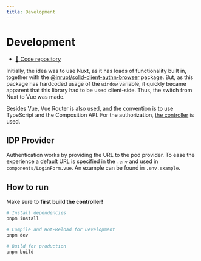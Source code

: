 ```yaml
---
title: Development
---
```


# Development

- [:test_tube: Code repository](https://github.com/osoc24/loama/tree/root/loama)

Initially, the idea was to use Nuxt, as it has loads of functionality built in, together with the [@inrupt/solid-client-authn-browser](https://www.npmjs.com/package/@inrupt/solid-client-authn-browser) package. But, as this package has hardcoded usage of the `window` variable, it quickly became apparent that this library had to be used  client-side. Thus, the switch from Nuxt to Vue was made. 

Besides Vue, Vue Router is also used, and the convention is to use TypeScript and the Composition API. For the authorization, [the controller](/deliverables/controller) is used.

## IDP Provider

Authentication works by providing the URL to the pod provider. To ease the experience a default URL is specified in the `.env` and used in `components/LoginForm.vue`. An example can be found in `.env.example`.

## How to run

Make sure to **first build the controller!**

```sh
# Install dependencies
pnpm install

# Compile and Hot-Reload for Development
pnpm dev

# Build for production
pnpm build


